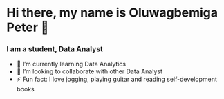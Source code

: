 # Hi there, my name is Oluwagbemiga Peter 👋
### I am a student, Data Analyst

- 🌱 I’m currently learning Data Analytics 
- 👯 I’m looking to collaborate with other Data Analyst 
- ⚡ Fun fact: I love jogging, playing guitar and reading self-development books
<!--
**oluwagbemigaptr/oluwagbemigaptr** is a ✨ _special_ ✨ repository because its `README.md` (this file) appears on your GitHub profile.
-->

